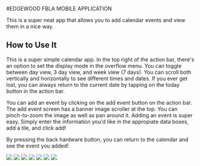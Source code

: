 #EDGEWOOD FBLA MOBILE APPLICATION

This is a super neat app that allows you to add calendar events and view them in a nice way.

How to Use It
------------
This is a super simple calendar app. In the top right of the action bar, there's an option to set the display mode in the overflow menu. You can toggle between day view, 3 day view, and week view (7 days). You can scroll both vertically and horizontally to see different times and dates. If you ever get lost, you can always return to the current date by tapping on the today button in the action bar.

You can add an event by clicking on the add event button on the action bar. The add event screen has a banner image scroller at the top. You can pinch-to-zoom the image as well as pan around it. Adding an event is super easy. Simply enter the information you'd like in the appropiate data boxes, add a tile, and click add!

By pressing the back hardware button, you can return to the calendar and see the event you added!

![](images/basicScreen.png)
![](images/weekkkk.png)
![](images/oneDay.png)
![](images/AddBlank.png)
![](images/trains.png)
![](images/trainsAdded.png)
![](images/trainstrainstrains.png)
